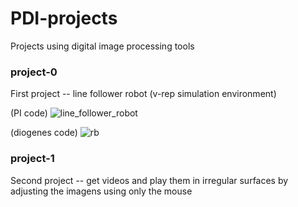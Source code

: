 # PDI-projects

Projects using digital image processing tools

### project-0
First project -- line follower robot (v-rep simulation environment)

(PI code)
![line_follower_robot](https://user-images.githubusercontent.com/26671424/54724027-36c32d00-4b48-11e9-86bc-a2234316340f.png)

(diogenes code)
![rb](https://user-images.githubusercontent.com/26671424/55207156-e1c28f00-51b7-11e9-9a42-8d6e18b6ee8f.png)

### project-1
Second project -- get videos and play them in irregular surfaces by adjusting the imagens using only the mouse


